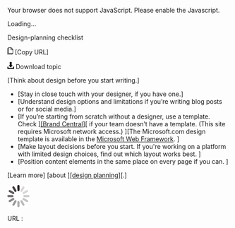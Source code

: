Your browser does not support JavaScript. Please enable the Javascript.

Loading...

Design-planning checklist

![Copy URL](design-planning-checklist_files/Copy.png) [Copy URL]

![Download](design-planning-checklist_files/Download.png)
Download topic

[Think about design before you start writing.] 

-   [Stay in close touch with your designer, if you have one.]
-   [Understand design options and limitations if you’re writing blog posts or for social media.]
-   [If you’re starting from scratch without a designer, use a template. Check ][[Brand Central]](https://microsoft.sharepoint.com/teams/BrandCentral/Search/Pages/BCTemplatesResults.aspx?k=microsoft)[ if your team doesn’t have a template. (This site requires Microsoft network access.) ][The Microsoft.com design template is available in the [Microsoft Web Framework](http://getmwf.com/). ]
-   [Make layout decisions before you start. If you're working on a platform with limited design choices, find out which layout works best. ]
-   [Position content elements in the same place on every page if you can. ]

[Learn more] [about ][[design planning]](https://worldready.cloudapp.net/Styleguide/Read?id=2700&topicid=36377)[.]

![In progress](design-planning-checklist_files/activity-large.gif)

URL :


